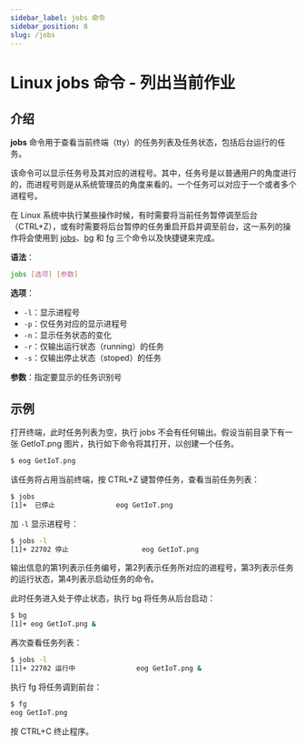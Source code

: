 ```yaml
---
sidebar_label: jobs 命令
sidebar_position: 8
slug: /jobs
---
```


# Linux jobs 命令 - 列出当前作业



## 介绍

**jobs** 命令用于查看当前终端（tty）的任务列表及任务状态，包括后台运行的任务。

该命令可以显示任务号及其对应的进程号。其中，任务号是以普通用户的角度进行的，而进程号则是从系统管理员的角度来看的。一个任务可以对应于一个或者多个进程号。

在 Linux 系统中执行某些操作时候，有时需要将当前任务暂停调至后台（CTRL+Z），或有时需要将后台暂停的任务重启开启并调至前台，这一系列的操作将会使用到 [jobs](/linux-command/jobs/)、[bg](/linux-command/bg/) 和 [fg](/linux-command/fg/) 三个命令以及快捷键来完成。

**语法**： 

```bash
jobs [选项] [参数]
```

**选项**： 

- `-l`：显示进程号
- `-p`：仅任务对应的显示进程号
- `-n`：显示任务状态的变化
- `-r`：仅输出运行状态（running）的任务
- `-s`：仅输出停止状态（stoped）的任务

**参数**：指定要显示的任务识别号



## 示例

打开终端，此时任务列表为空，执行 jobs 不会有任何输出。假设当前目录下有一张 GetIoT.png 图片，执行如下命令将其打开，以创建一个任务。

```bash
$ eog GetIoT.png
```

该任务将占用当前终端，按 CTRL+Z 键暂停任务，查看当前任务列表：

```bash
$ jobs
[1]+  已停止               eog GetIoT.png
```

加 `-l` 显示进程号：

```bash
$ jobs -l
[1]+ 22702 停止                  eog GetIoT.png
```

输出信息的第1列表示任务编号，第2列表示任务所对应的进程号，第3列表示任务的运行状态，第4列表示启动任务的命令。

此时任务进入处于停止状态，执行 bg 将任务从后台启动：

```bash
$ bg
[1]+ eog GetIoT.png &
```

再次查看任务列表：

```bash
$ jobs -l
[1]+ 22702 运行中               eog GetIoT.png &
```

执行 fg 将任务调到前台：

```bash
$ fg
eog GetIoT.png
```

按 CTRL+C 终止程序。

